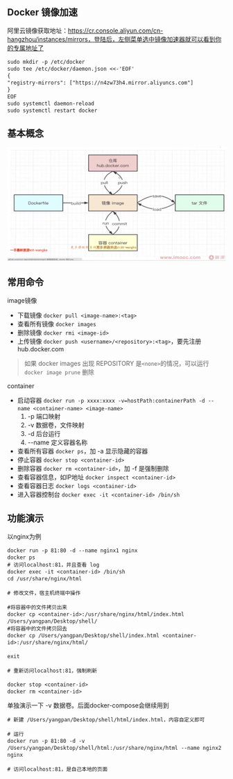 ## Docker 镜像加速

阿里云镜像获取地址：https://cr.console.aliyun.com/cn-hangzhou/instances/mirrors，登陆后，左侧菜单选中镜像加速器就可以看到你的专属地址了

    sudo mkdir -p /etc/docker
    sudo tee /etc/docker/daemon.json <<-'EOF'
    {
    "registry-mirrors": ["https://n4zw73h4.mirror.aliyuncs.com"]
    }
    EOF
    sudo systemctl daemon-reload
    sudo systemctl restart docker

## 基本概念

![docker基本概念](./images/16-1.png "docker基本概念")

## 常用命令
image镜像  
- 下载镜像 `docker pull <image-name>:<tag>`
- 查看所有镜像 `docker images`
- 删除镜像 `docker rmi <image-id>`
- 上传镜像 `docker push <username>/<repository>:<tag>`，要先注册 hub.docker.com
> 如果 docker images 出现 REPOSITORY 是`<none>`的情况，可以运行 `docker image prune` 删除


container
- 启动容器 `docker run -p xxxx:xxxx -v=hostPath:containerPath -d --name <container-name> <image-name>`
  1. -p 端口映射
  2. -v 数据卷，文件映射
  3. -d 后台运行
  4. --name 定义容器名称
- 查看所有容器 `docker ps`，加 -a 显示隐藏的容器
- 停止容器 `docker stop <container-id>`
- 删除容器 `docker rm <container-id>`，加 -f 是强制删除
- 查看容器信息，如IP地址 `docker inspect <container-id>`
- 查看容器日志 `docker logs <container-id>`
- 进入容器控制台 `docker exec -it <container-id> /bin/sh`
    

## 功能演示
以nginx为例  

    docker run -p 81:80 -d --name nginx1 nginx
    docker ps
    # 访问localhost:81，并且查看 log
    docker exec -it <container-id> /bin/sh
    cd /usr/share/nginx/html

    # 修改文件，宿主机终端中操作

    #将容器中的文件拷贝出来
    docker cp <container-id>:/usr/share/nginx/html/index.html /Users/yangpan/Desktop/shell/  
    #将容器中的文件拷贝回去  
    docker cp /Users/yangpan/Desktop/shell/index.html <container-id>:/usr/share/nginx/html/

    exit

    # 重新访问localhost:81，强制刷新

    docker stop <container-id>
    docker rm <container-id>

单独演示一下 -v 数据卷。后面docker-compose会继续用到

    # 新建 /Users/yangpan/Desktop/shell/html/index.html，内容自定义即可

    # 运行
    docker run -p 81:80 -d -v /Users/yangpan/Desktop/shell/html:/usr/share/nginx/html --name nginx2 nginx

    # 访问localhost:81，是自己本地的页面








